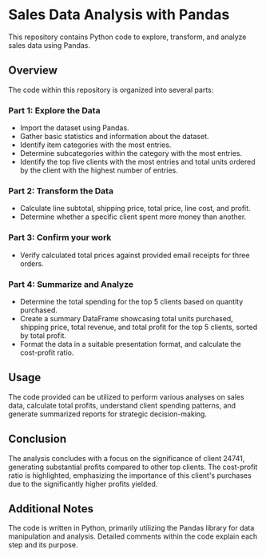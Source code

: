 # Sales Data Analysis with Pandas

This repository contains Python code to explore, transform, and analyze sales data using Pandas.

## Overview

The code within this repository is organized into several parts:

### Part 1: Explore the Data

- Import the dataset using Pandas.
- Gather basic statistics and information about the dataset.
- Identify item categories with the most entries.
- Determine subcategories within the category with the most entries.
- Identify the top five clients with the most entries and total units ordered by the client with the highest number of entries.

### Part 2: Transform the Data

- Calculate line subtotal, shipping price, total price, line cost, and profit.
- Determine whether a specific client spent more money than another.

### Part 3: Confirm your work

- Verify calculated total prices against provided email receipts for three orders.

### Part 4: Summarize and Analyze

- Determine the total spending for the top 5 clients based on quantity purchased.
- Create a summary DataFrame showcasing total units purchased, shipping price, total revenue, and total profit for the top 5 clients, sorted by total profit.
- Format the data in a suitable presentation format, and calculate the cost-profit ratio.

## Usage

The code provided can be utilized to perform various analyses on sales data, calculate total profits, understand client spending patterns, and generate summarized reports for strategic decision-making.

## Conclusion

The analysis concludes with a focus on the significance of client 24741, generating substantial profits compared to other top clients. The cost-profit ratio is highlighted, emphasizing the importance of this client's purchases due to the significantly higher profits yielded.

## Additional Notes

The code is written in Python, primarily utilizing the Pandas library for data manipulation and analysis. Detailed comments within the code explain each step and its purpose.
